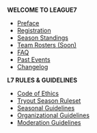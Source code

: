 <!-- docs/_sidebar.md -->
**WELCOME TO LEAGUE7**
* [Preface](/ "LEAGUE7 | Preface")
* [Registration](registration.md "L7 | Registration")
* [Season Standings](season-standings.md "L7 | Season Standings")
* [Team Rosters (Soon)](team-rosters.md "L7 | Team Rosters")
* [FAQ](faq.md "L7 | FAQ")
* [Past Events](/community-events/winford-invitational "L7 | Past Events")
* [Changelog](changelog.md "L7 | Changelog")
 

**L7 RULES & GUIDELINES**
* [Code of Ethics](codeofethics.md "L7 | Code of Ethics")
* [Tryout Season Ruleset](tryout-season.md "L7 | Tryout Season")
* [Seasonal Guidelines](seasonal-guidelines.md "L7 | Regular Seasonal Guidelines") 
* [Organizational Guidelines](organizational-guidelines.md "L7 | Organizational Guidelines")
* [Moderation Guidelines](moderation-guidelines.md "L7 | Moderation Guidelines") 
